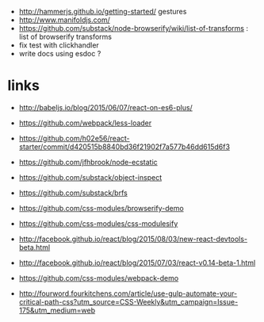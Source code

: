 * http://hammerjs.github.io/getting-started/ gestures
* http://www.manifoldjs.com/
* https://github.com/substack/node-browserify/wiki/list-of-transforms : list of browserify transforms
* fix test with clickhandler
* write docs using esdoc ?

# links

* http://babeljs.io/blog/2015/06/07/react-on-es6-plus/

* https://github.com/webpack/less-loader

* https://github.com/h02e56/react-starter/commit/d420515b8840bd36f21902f7a577b46dd615d6f3

* https://github.com/jfhbrook/node-ecstatic

* https://github.com/substack/object-inspect

* https://github.com/substack/brfs

* https://github.com/css-modules/browserify-demo

* https://github.com/css-modules/css-modulesify

* http://facebook.github.io/react/blog/2015/08/03/new-react-devtools-beta.html

* http://facebook.github.io/react/blog/2015/07/03/react-v0.14-beta-1.html

* https://github.com/css-modules/webpack-demo

* http://fourword.fourkitchens.com/article/use-gulp-automate-your-critical-path-css?utm_source=CSS-Weekly&utm_campaign=Issue-175&utm_medium=web
